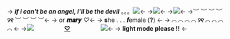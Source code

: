 -> **_if i can't be an angel, i'll be the devil_** 。。。![](https://pixelbank.neocities.org/decome/hearts/06a34e48.gif)<-
->![](https://cdn.discordapp.com/attachments/963634359615774750/1047300193588084766/unknown.png)<-
->![](https://cdn.discordapp.com/attachments/963634359615774750/1045698751311921213/Screenshot__822_-removebg-preview.png)<-
->︶ ︶ ︶ ︶ **୨୧** ︶ ︶ ︶ ︶<-
-> or **𝒎𝒂𝒓𝒚** *♡*<-
-> **s**he  . . .  **𝒇**emale (**?**) <-
-> ⌒ ⌒ ⌒ ⌒ **୨୧** ⌒ ⌒ ⌒ ⌒ <-
->![](https://terror.crd.co/assets/images/gallery22/cdf5cfd7_original.png?v=98df89bb)⠀ ⠀ ⠀ ⠀ ⠀   [**♡**](https://rentry.co/devilssin)⠀ ⠀ ⠀ ⠀ ⠀   ![](https://terror.crd.co/assets/images/gallery22/0f956657_original.png?v=98df8)<-
-> **light mode please !!** <-